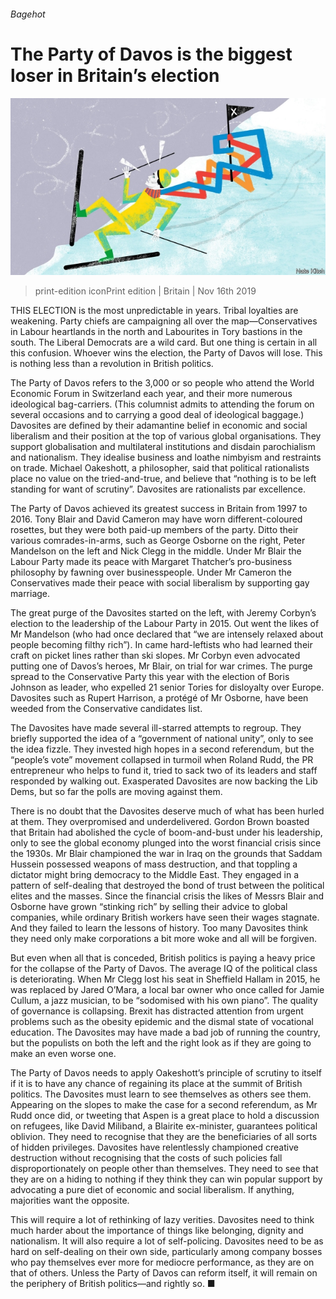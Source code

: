 ###### Bagehot

# The Party of Davos is the biggest loser in Britain’s election 

![image](images/20191116_BRD000_1.jpg) 

> print-edition iconPrint edition | Britain | Nov 16th 2019 

THIS ELECTION is the most unpredictable in years. Tribal loyalties are weakening. Party chiefs are campaigning all over the map—Conservatives in Labour heartlands in the north and Labourites in Tory bastions in the south. The Liberal Democrats are a wild card. But one thing is certain in all this confusion. Whoever wins the election, the Party of Davos will lose. This is nothing less than a revolution in British politics. 

The Party of Davos refers to the 3,000 or so people who attend the World Economic Forum in Switzerland each year, and their more numerous ideological bag-carriers. (This columnist admits to attending the forum on several occasions and to carrying a good deal of ideological baggage.) Davosites are defined by their adamantine belief in economic and social liberalism and their position at the top of various global organisations. They support globalisation and multilateral institutions and disdain parochialism and nationalism. They idealise business and loathe nimbyism and restraints on trade. Michael Oakeshott, a philosopher, said that political rationalists place no value on the tried-and-true, and believe that “nothing is to be left standing for want of scrutiny”. Davosites are rationalists par excellence. 

The Party of Davos achieved its greatest success in Britain from 1997 to 2016. Tony Blair and David Cameron may have worn different-coloured rosettes, but they were both paid-up members of the party. Ditto their various comrades-in-arms, such as George Osborne on the right, Peter Mandelson on the left and Nick Clegg in the middle. Under Mr Blair the Labour Party made its peace with Margaret Thatcher’s pro-business philosophy by fawning over businesspeople. Under Mr Cameron the Conservatives made their peace with social liberalism by supporting gay marriage. 

The great purge of the Davosites started on the left, with Jeremy Corbyn’s election to the leadership of the Labour Party in 2015. Out went the likes of Mr Mandelson (who had once declared that “we are intensely relaxed about people becoming filthy rich”). In came hard-leftists who had learned their craft on picket lines rather than ski slopes. Mr Corbyn even advocated putting one of Davos’s heroes, Mr Blair, on trial for war crimes. The purge spread to the Conservative Party this year with the election of Boris Johnson as leader, who expelled 21 senior Tories for disloyalty over Europe. Davosites such as Rupert Harrison, a protégé of Mr Osborne, have been weeded from the Conservative candidates list. 

The Davosites have made several ill-starred attempts to regroup. They briefly supported the idea of a “government of national unity”, only to see the idea fizzle. They invested high hopes in a second referendum, but the “people’s vote” movement collapsed in turmoil when Roland Rudd, the PR entrepreneur who helps to fund it, tried to sack two of its leaders and staff responded by walking out. Exasperated Davosites are now backing the Lib Dems, but so far the polls are moving against them. 

There is no doubt that the Davosites deserve much of what has been hurled at them. They overpromised and underdelivered. Gordon Brown boasted that Britain had abolished the cycle of boom-and-bust under his leadership, only to see the global economy plunged into the worst financial crisis since the 1930s. Mr Blair championed the war in Iraq on the grounds that Saddam Hussein possessed weapons of mass destruction, and that toppling a dictator might bring democracy to the Middle East. They engaged in a pattern of self-dealing that destroyed the bond of trust between the political elites and the masses. Since the financial crisis the likes of Messrs Blair and Osborne have grown “stinking rich” by selling their advice to global companies, while ordinary British workers have seen their wages stagnate. And they failed to learn the lessons of history. Too many Davosites think they need only make corporations a bit more woke and all will be forgiven. 

But even when all that is conceded, British politics is paying a heavy price for the collapse of the Party of Davos. The average IQ of the political class is deteriorating. When Mr Clegg lost his seat in Sheffield Hallam in 2015, he was replaced by Jared O’Mara, a local bar owner who once called for Jamie Cullum, a jazz musician, to be “sodomised with his own piano”. The quality of governance is collapsing. Brexit has distracted attention from urgent problems such as the obesity epidemic and the dismal state of vocational education. The Davosites may have made a bad job of running the country, but the populists on both the left and the right look as if they are going to make an even worse one. 

The Party of Davos needs to apply Oakeshott’s principle of scrutiny to itself if it is to have any chance of regaining its place at the summit of British politics. The Davosites must learn to see themselves as others see them. Appearing on the slopes to make the case for a second referendum, as Mr Rudd once did, or tweeting that Aspen is a great place to hold a discussion on refugees, like David Miliband, a Blairite ex-minister, guarantees political oblivion. They need to recognise that they are the beneficiaries of all sorts of hidden privileges. Davosites have relentlessly championed creative destruction without recognising that the costs of such policies fall disproportionately on people other than themselves. They need to see that they are on a hiding to nothing if they think they can win popular support by advocating a pure diet of economic and social liberalism. If anything, majorities want the opposite. 

This will require a lot of rethinking of lazy verities. Davosites need to think much harder about the importance of things like belonging, dignity and nationalism. It will also require a lot of self-policing. Davosites need to be as hard on self-dealing on their own side, particularly among company bosses who pay themselves ever more for mediocre performance, as they are on that of others. Unless the Party of Davos can reform itself, it will remain on the periphery of British politics—and rightly so. ■ 

